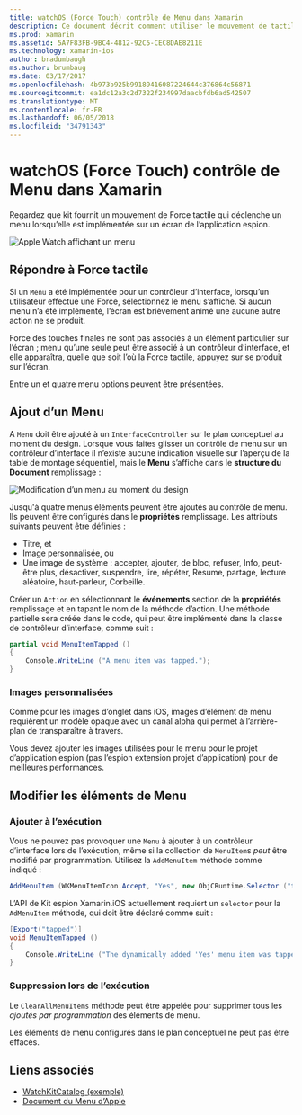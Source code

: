 ```yaml
---
title: watchOS (Force Touch) contrôle de Menu dans Xamarin
description: Ce document décrit comment utiliser le mouvement de tactile force watchOS dans Xamarin. Elle explique comment répondre à une touche de force, l’ajout d’un menu et modifier les éléments de menu.
ms.prod: xamarin
ms.assetid: 5A7F83FB-9BC4-4812-92C5-CEC8DAE8211E
ms.technology: xamarin-ios
author: bradumbaugh
ms.author: brumbaug
ms.date: 03/17/2017
ms.openlocfilehash: 4b973b925b99189416087224644c376864c56871
ms.sourcegitcommit: ea1dc12a3c2d7322f234997daacbfdb6ad542507
ms.translationtype: MT
ms.contentlocale: fr-FR
ms.lasthandoff: 06/05/2018
ms.locfileid: "34791343"
---
```

# <a name="watchos-menu-control-force-touch-in-xamarin"></a>watchOS (Force Touch) contrôle de Menu dans Xamarin

Regardez que kit fournit un mouvement de Force tactile qui déclenche un menu lorsqu’elle est implémentée sur un écran de l’application espion.

![](menu-images/menu.png "Apple Watch affichant un menu")
<!-- watch image courtesy of http://infinitapps.com/bezel/ -->

## <a name="responding-to-force-touch"></a>Répondre à Force tactile

Si un `Menu` a été implémentée pour un contrôleur d’interface, lorsqu’un utilisateur effectue une Force, sélectionnez le menu s’affiche. Si aucun menu n’a été implémenté, l’écran est brièvement animé une aucune autre action ne se produit.

Force des touches finales ne sont pas associés à un élément particulier sur l’écran ; menu qu’une seule peut être associé à un contrôleur d’interface, et elle apparaîtra, quelle que soit l’où la Force tactile, appuyez sur se produit sur l’écran.

Entre un et quatre menu options peuvent être présentées.


## <a name="adding-a-menu"></a>Ajout d’un Menu

A `Menu` doit être ajouté à un `InterfaceController` sur le plan conceptuel au moment du design. Lorsque vous faites glisser un contrôle de menu sur un contrôleur d’interface il n’existe aucune indication visuelle sur l’aperçu de la table de montage séquentiel, mais le **Menu** s’affiche dans le **structure du Document** remplissage :

![](menu-images/menu-action.png "Modification d’un menu au moment du design")

Jusqu'à quatre menus éléments peuvent être ajoutés au contrôle de menu. Ils peuvent être configurés dans le **propriétés** remplissage. Les attributs suivants peuvent être définies :

- Titre, et
- Image personnalisée, ou
- Une image de système : accepter, ajouter, de bloc, refuser, Info, peut-être plus, désactiver, suspendre, lire, répéter, Resume, partage, lecture aléatoire, haut-parleur, Corbeille.

Créer un `Action` en sélectionnant le **événements** section de la **propriétés** remplissage et en tapant le nom de la méthode d’action. Une méthode partielle sera créée dans le code, qui peut être implémenté dans la classe de contrôleur d’interface, comme suit :

```csharp
partial void MenuItemTapped ()
{
    Console.WriteLine ("A menu item was tapped.");
}
```

### <a name="custom-images"></a>Images personnalisées

Comme pour les images d’onglet dans iOS, images d’élément de menu requièrent un modèle opaque avec un canal alpha qui permet à l’arrière-plan de transparaître à travers.

Vous devez ajouter les images utilisées pour le menu pour le projet d’application espion (pas l’espion extension projet d’application) pour de meilleures performances.


## <a name="changing-the-menu-items"></a>Modifier les éléments de Menu

<!--
### Design Time Items

Menu items added the the storyboard can be shown and hidden programmatically.
-->

### <a name="adding-at-runtime"></a>Ajouter à l’exécution

Vous ne pouvez pas provoquer une `Menu` à ajouter à un contrôleur d’interface lors de l’exécution, même si la collection de `MenuItem`s *peut* être modifié par programmation.
Utilisez la `AddMenuItem` méthode comme indiqué :

```csharp
AddMenuItem (WKMenuItemIcon.Accept, "Yes", new ObjCRuntime.Selector ("tapped"));
```

L’API de Kit espion Xamarin.iOS actuellement requiert un `selector` pour la `AdMenuItem` méthode, qui doit être déclaré comme suit :

```csharp
[Export("tapped")]
void MenuItemTapped ()
{
    Console.WriteLine ("The dynamically added 'Yes' menu item was tapped.");
}
```

### <a name="removing-at-runtime"></a>Suppression lors de l’exécution

Le `ClearAllMenuItems` méthode peut être appelée pour supprimer tous les *ajoutés par programmation* des éléments de menu.

Les éléments de menu configurés dans le plan conceptuel ne peut pas être effacés.



## <a name="related-links"></a>Liens associés

- [WatchKitCatalog (exemple)](https://developer.xamarin.com/samples/monotouch/watchOS/WatchKitCatalog/)
- [Document du Menu d’Apple](https://developer.apple.com/library/prerelease/ios/documentation/General/Conceptual/WatchKitProgrammingGuide/Menus.html)
